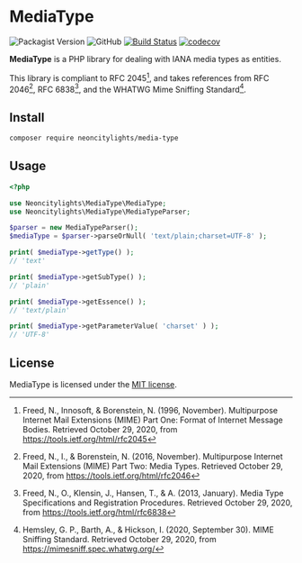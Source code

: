 # MediaType
![Packagist Version](https://img.shields.io/packagist/v/neoncitylights/media-type)
![GitHub](https://img.shields.io/github/license/neoncitylights/php-media-type)
[![Build Status](https://github.com/neoncitylights/php-media-type/actions/workflows/php.yml/badge.svg?branch=main)](https://github.com/neoncitylights/php-media-type/actions/workflows/php.yml)
[![codecov](https://codecov.io/gh/samantha-labs/php-media-type/branch/main/graph/badge.svg?token=0qtwQLpV57)](https://codecov.io/gh/samantha-labs/php-media-type)

**MediaType** is a PHP library for dealing with IANA media types as entities.

This library is compliant to RFC 2045[^rfc-2045], and takes references from RFC 2046[^rfc-2046], RFC 6838[^rfc-6838], and the WHATWG Mime Sniffing Standard[^whatwg-mime].

## Install
```bash
composer require neoncitylights/media-type
```

## Usage
```php
<?php

use Neoncitylights\MediaType\MediaType;
use Neoncitylights\MediaType\MediaTypeParser;

$parser = new MediaTypeParser();
$mediaType = $parser->parseOrNull( 'text/plain;charset=UTF-8' );

print( $mediaType->getType() );
// 'text'

print( $mediaType->getSubType() );
// 'plain'

print( $mediaType->getEssence() );
// 'text/plain'

print( $mediaType->getParameterValue( 'charset' ) );
// 'UTF-8'
```

## License
MediaType is licensed under the [MIT license](/LICENSE).

[^rfc-2046]: Freed, N., I., &amp; Borenstein, N. (2016, November). Multipurpose Internet Mail Extensions (MIME) Part Two: Media Types. Retrieved October 29, 2020, from <https://tools.ietf.org/html/rfc2046>
[^rfc-2045]: Freed, N., Innosoft, &amp; Borenstein, N. (1996, November). Multipurpose Internet Mail Extensions (MIME) Part One: Format of Internet Message Bodies. Retrieved October 29, 2020, from <https://tools.ietf.org/html/rfc2045>
[^rfc-6838]: Freed, N., O., Klensin, J., Hansen, T., &amp; A. (2013, January). Media Type Specifications and Registration Procedures. Retrieved October 29, 2020, from <https://tools.ietf.org/html/rfc6838>
[^whatwg-mime]: Hemsley, G. P., Barth, A., &amp; Hickson, I. (2020, September 30). MIME Sniffing Standard. Retrieved October 29, 2020, from <https://mimesniff.spec.whatwg.org/>
